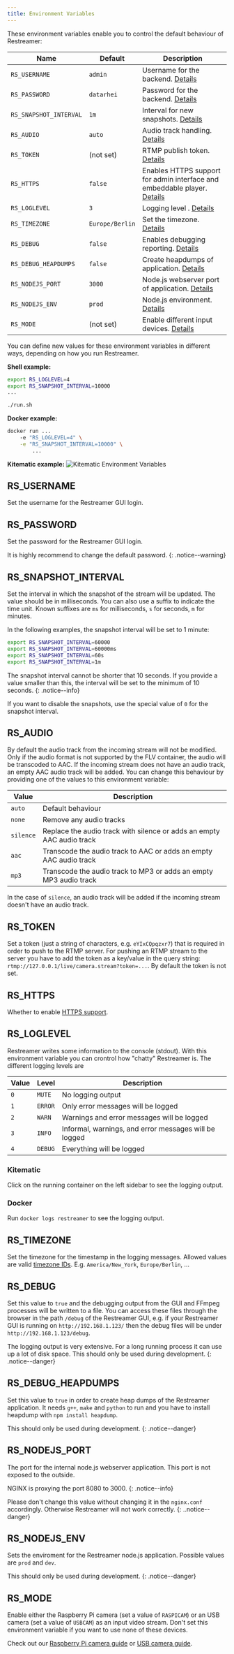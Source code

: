 ```yaml
---
title: Environment Variables
---
```


These environment variables enable you to control the default behaviour of Restreamer:

| Name | Default | Description |
|------|---------|-------------|
| `RS_USERNAME` | `admin` | Username for the backend. [Details](#rs_username) |
| `RS_PASSWORD` | `datarhei` | Password for the backend. [Details](#rs_password) |
| `RS_SNAPSHOT_INTERVAL` | `1m` | Interval for new snapshots. [Details](#rs_snapshot_interval) |
| `RS_AUDIO` | `auto` | Audio track handling. [Details](#rs_audio) |
| `RS_TOKEN` | (not set) | RTMP publish token. [Details](#rs_token)|
| `RS_HTTPS` | `false` | Enables HTTPS support for admin interface and embeddable player. [Details](#rs_https) |
| `RS_LOGLEVEL` | `3` | Logging level . [Details](#rs_loglevel) |
| `RS_TIMEZONE` | `Europe/Berlin` | Set the timezone. [Details](#rs_timezone) |
| `RS_DEBUG` | `false` | Enables debugging reporting. [Details](#rs_debug) |
| `RS_DEBUG_HEAPDUMPS` | `false` | Create heapdumps of application. [Details](#rs_debug_heapdumps) |
| `RS_NODEJS_PORT` | `3000` | Node.js webserver port of application. [Details](#rs_nodejs_port) |
| `RS_NODEJS_ENV` | `prod` | Node.js environment. [Details](#rs_nodejs_env) |
| `RS_MODE` | (not set) | Enable different input devices. [Details](#rs_mode) |

You can define new values for these environment variables in different ways, depending on how you run Restreamer.

**Shell example:**

```sh
export RS_LOGLEVEL=4
export RS_SNAPSHOT_INTERVAL=10000
...

./run.sh
```

**Docker example:**

```sh
docker run ...
    -e "RS_LOGLEVEL=4" \
    -e "RS_SNAPSHOT_INTERVAL=10000" \
        ...
```

**Kitematic example:**
![Kitematic Environment Variables](../img/references-environment-variables.png)


## RS_USERNAME

Set the username for the Restreamer GUI login.


## RS_PASSWORD

Set the password for the Restreamer GUI login.

It is highly recommend to change the default password.
{: .notice--warning}


## RS_SNAPSHOT_INTERVAL

Set the interval in which the snapshot of the stream will be updated. The value should be in milliseconds. You can also
use a suffix to indicate the time unit. Known suffixes are `ms` for milliseconds, `s` for seconds, `m` for minutes.

In the following examples, the snapshot interval will be set to 1 minute:
```sh
export RS_SNAPSHOT_INTERVAL=60000
export RS_SNAPSHOT_INTERVAL=60000ms
export RS_SNAPSHOT_INTERVAL=60s
export RS_SNAPSHOT_INTERVAL=1m
```

The snapshot interval cannot be shorter that 10 seconds. If you provide a value smaller than this, the interval will
be set to the minimum of 10 seconds.
{: .notice--info}

If you want to disable the snapshots, use the special value of `0` for the snapshot interval.


## RS_AUDIO

By default the audio track from the incoming stream will not be modified. Only if the audio format is not supported by the
FLV container, the audio will be transcoded to AAC. If the incoming stream does not have an audio track, an empty AAC audio
track will be added. You can change this behaviour by providing one of the values to this environment variable:

| Value     | Description |
|-----------|-------------|
| `auto`    | Default behaviour  |
| `none`    | Remove any audio tracks |
| `silence` | Replace the audio track with silence or adds an empty AAC audio track |
| `aac`     | Transcode the audio track to AAC or adds an empty AAC audio track |
| `mp3`     | Transcode the audio track to MP3 or adds an empty MP3 audio track|

In the case of `silence`, an audio track will be added if the incoming stream doesn't have an audio track.


## RS_TOKEN

Set a token (just a string of characters, e.g. `eYIxCQpqzxr7`) that is required in order to push to the RTMP server. For pushing an RTMP
stream to the server you have to add the token as a key/value in the query string: `rtmp://127.0.0.1/live/camera.stream?token=...`.
By default the token is not set.

## RS_HTTPS

Whether to enable [HTTPS support](guides-https.html).


## RS_LOGLEVEL

Restreamer writes some information to the console (stdout). With this environment variable you can crontrol how "chatty" Restreamer is.
The different logging levels are

| Value | Level   | Description |
|-------|---------|-------------|
| `0`   | `MUTE`  | No logging output |
| `1`   | `ERROR` | Only error messages will be logged |
| `2`   | `WARN`  | Warnings and error messages will be logged |
| `3`   | `INFO`  | Informal, warnings, and error messages will be logged |
| `4`   | `DEBUG` | Everything will be logged |

### Kitematic

Click on the running container on the left sidebar to see the logging output.

### Docker

Run `docker logs restreamer` to see the logging output.


## RS_TIMEZONE

Set the timezone for the timestamp in the logging messages. Allowed values are valid [timezone IDs](https://en.wikipedia.org/wiki/List_of_tz_database_time_zones).
E.g. `America/New_York`, `Europe/Berlin`, ... 


## RS_DEBUG

Set this value to `true` and the debugging output from the GUI and FFmpeg processes will be written to a file. You can access these files
through the browser in the path `/debug` of the Restreamer GUI, e.g. if your Restreamer GUI is running on `http://192.168.1.123/` then
the debug files will be under `http://192.168.1.123/debug`.

The logging output is very extensive. For a long running process it can use up a lot of disk space. This should only be used during development.
{: .notice--danger}


## RS_DEBUG_HEAPDUMPS

Set this value to `true` in order to create heap dumps of the Restreamer application. It needs `g++`, `make` and `python` to run and
you have to install heapdump with `npm install heapdump`.

This should only be used during development.
{: .notice--danger}
 

## RS_NODEJS_PORT

The port for the internal node.js webserver application. This port is not exposed to the outside.

NGINX is proxying the port 8080 to 3000.
{: .notice--info}

Please don't change this value without changing it in the `nginx.conf` accordingly. Otherwise Restreamer will not work correctly.
{: ..notice--danger}


## RS_NODEJS_ENV

Sets the enviroment for the Restreamer node.js application. Possible values are `prod` and `dev`.

This should only be used during development.
{: .notice--danger}


## RS_MODE

Enable either the Raspberry Pi camera (set a value of `RASPICAM`) or an USB camera (set a value of `USBCAM`) as an input
video stream. Don't set this environment variable if you want to use none of these devices.

Check out our [Raspberry Pi camera guide](guides-raspicam.html) or [USB camera guide](guides-usb-camera.html).
